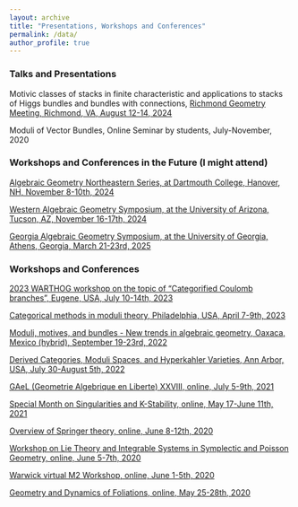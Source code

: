 ```yaml
---
layout: archive
title: "Presentations, Workshops and Conferences"
permalink: /data/
author_profile: true
---
```


### Talks and Presentations

Motivic classes of stacks in finite characteristic and applications to stacks of Higgs bundles and bundles with connections, <a href="https://math.vcu.edu/rgm/" target="_blank">Richmond Geometry Meeting, Richmond, VA, August 12-14, 2024</a>

Moduli of Vector Bundles, Online Seminar by students, July-November, 2020 

### Workshops and Conferences in the Future (I might attend)

<a href="https://sites.google.com/site/agneshomepage/algebraic-geometry-northeastern-series" target="_blank">Algebraic Geometry Northeastern Series, at Dartmouth College, Hanover, NH, November 8-10th, 2024</a>

<a href="https://sites.google.com/a/wagsymposium.org/current/" target="_blank">Western Algebraic Geometry Symposium, at the University of Arizona, Tucson, AZ, November 16-17th, 2024</a>

<a href="https://sites.google.com/view/gags2025" target="_blank">Georgia Algebraic Geometry Symposium, at the University of Georgia, Athens, Georgia, March 21-23rd, 2025</a>

### Workshops and Conferences

<a href="https://pages.uoregon.edu/belias/WARTHOG/CoulCat/index.html" target="_blank">2023 WARTHOG workshop on the topic of “Categorified Coulomb branches”, Eugene, USA, July 10-14th, 2023</a>

<a href="https://sites.google.com/view/catmoduli2023" target="_blank">Categorical methods in moduli theory, Philadelphia, USA, April 7-9th, 2023</a>

<a href="https://www.birs.ca/events/2022/5-day-workshops/22w5187/schedule" target="_blank">Moduli, motives, and bundles - New trends in algebraic geometry, Oaxaca, Mexico (hybrid), September 19-23rd, 2022</a>

<a href="https://sites.google.com/view/derivedfrg/events/michigan-2022?authuser=0" target="_blank">Derived Categories, Moduli Spaces, and Hyperkahler Varieties, Ann Arbor, USA, July 30-August 5th, 2022</a>

<a href="https://sites.google.com/view/gaelxxviii/home" target="_blank">
GAeL (Geometrie Algebrique en Liberte) XXVIII, online, July 5-9th, 2021</a>

<a href="https://sites.google.com/view/special-month-on-singularities/home" target="_blank">Special Month on Singularities and K-Stability, online, May 17-June 11th, 2021</a>

<a href="https://cgp.ibs.re.kr/activities/conferences/319" target="_blank">Overview of Springer theory, online, June 8-12th, 2020</a>

<a href="http://www.fields.utoronto.ca/activities/19-20/lie-theory" target="_blank">Workshop on Lie Theory and Integrable Systems in Symplectic and Poisson Geometry, online, June 5-7th, 2020</a>

<a href="https://sites.google.com/view/warwick-m2-workshop/home" target="_blank">Warwick virtual M2 Workshop, online, June 1-5th, 2020</a>

<a href="https://www.cirm-math.com/geometry-and-dynamics-of-foliations.html" target="_blank">Geometry and Dynamics of Foliations, online, May 25-28th, 2020</a>
